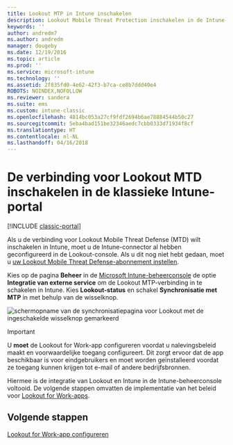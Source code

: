 ```yaml
---
title: Lookout MTP in Intune inschakelen
description: Lookout Mobile Threat Protection inschakelen in de Intune-beheerconsole.
keywords: ''
author: andredm7
ms.author: andredm
manager: dougeby
ms.date: 12/19/2016
ms.topic: article
ms.prod: ''
ms.service: microsoft-intune
ms.technology: ''
ms.assetid: 2f835fd0-4e62-42f3-b7ca-ce8b7ddd40e4
ROBOTS: NOINDEX,NOFOLLOW
ms.reviewer: sandera
ms.suite: ems
ms.custom: intune-classic
ms.openlocfilehash: 4814bc053a27cf9fdf2694b6ae78884544b50c27
ms.sourcegitcommit: 5eba4bad151be32346aedc7cbb0333d71934f8cf
ms.translationtype: HT
ms.contentlocale: nl-NL
ms.lasthandoff: 04/16/2018
---
```

# <a name="enable-lookout-mtd-connection-in-the-intune-classic-portal"></a>De verbinding voor Lookout MTD inschakelen in de klassieke Intune-portal

[!INCLUDE [classic-portal](../includes/classic-portal.md)]

Als u de verbinding voor Lookout Mobile Threat Defense (MTD) wilt inschakelen in Intune, moet u de Intune-connector al hebben geconfigureerd in de Lookout-console.  Als u dit nog niet hebt gedaan, moet u [uw Lookout Mobile Threat Defense-abonnement instellen](setup-your-lookout-mtd-subscription.md).

Kies op de pagina **Beheer** in de [Microsoft Intune-beheerconsole](https://manage.microsoft.com) de optie **Integratie van externe service** om de Lookout MTP-verbinding in te schakelen in Intune. Kies **Lookout-status** en schakel **Synchronisatie met MTP** in met behulp van de wisselknop.

![schermopname van de synchronisatiepagina voor Lookout met de ingeschakelde wisselknop gemarkeerd](../media/mtp/lookout-intune-synchronization.png)

>[!IMPORTANT]
> U **moet** de Lookout for Work-app configureren voordat u nalevingsbeleid maakt en voorwaardelijke toegang configureert. Dit zorgt ervoor dat de app beschikbaar is voor eindgebruikers en moet worden geïnstalleerd voordat ze toegang kunnen krijgen tot e-mail of andere bedrijfsbronnen.

Hiermee is de integratie van Lookout en Intune in de Intune-beheerconsole voltooid.  De volgende stappen omvatten de implementatie van het beleid voor [Lookout for Work-apps](/intune-classic/deploy-use/device-threat-protection-policy).


## <a name="next-steps"></a>Volgende stappen
[Lookout for Work-app configureren ](/intune-classic/deploy-use/device-threat-protection-apps)
